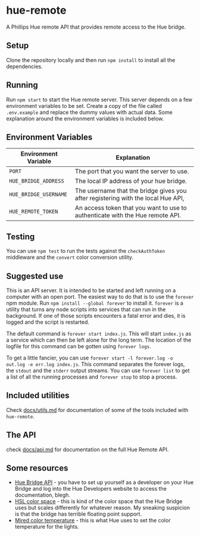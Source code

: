 # hue-remote
A Phillips Hue remote API that provides remote access to the Hue bridge.

## Setup

Clone the repository locally and then run `npm install` to install all the dependencies.

## Running

Run `npm start` to start the Hue remote server. This server depends on a few environment variables to be set. Create a copy of the file called `.env.example` and replace the dummy values with actual data. Some explanation around the environment variables is included below.

## Environment Variables

| Environment Variable  | Explanation                                                                      |
|-----------------------|----------------------------------------------------------------------------------|
| `PORT`                | The port that you want the server to use.                                        |
| `HUE_BRIDGE_ADDRESS`  | The local IP address of your hue bridge.                                         |
| `HUE_BRIDGE_USERNAME` | The username that the bridge gives you after registering with the local Hue API, |
| `HUE_REMOTE_TOKEN`    | An access token that you want to use to authenticate with the Hue remote API.    |

## Testing

You can use `npm test` to run the tests against the `checkAuthToken` middleware and the `convert` color conversion utility.

## Suggested use

This is an API server. It is intended to be started and left running on a computer with an open port. The easiest way to do that is to use the `forever` npm module. Run `npm install --global forever` to install it. `forever` is a utility that turns any node scripts into services that can run in the background. If one of those scripts encounters a fatal error and dies, it is logged and the script is restarted.

The default command is `forever start index.js`. This will start `index.js` as a service which can then be left alone for the long term. The location of the logfile for this command can be gotten using `forever logs`.

To get a little fancier, you  can use `forever start -l forever.log -o out.log -e err.log index.js`. This command separates the forever logs, the `stdout` and the `stderr` output streams. You can use `forever list` to get a list of all the running processes and `forever stop` to stop a process.

## Included utilities

Check [docs/utils.md](docs/utils.md) for documentation of some of the tools included with `hue-remote`.

## The API

check [docs/api.md](docs/api.md) for documentation on the full Hue Remote API. 

## Some resources

* [Hue Bridge API](https://www.developers.meethue.com/documentation/getting-started) - you have to set up yourself as a developer on your Hue Bridge and log into the Hue Developers website to access the documentation, blegh.
* [HSL color space](https://en.wikipedia.org/wiki/HSL_and_HSV) - this is kind of the color space that the Hue Bridge uses but scales differently for whatever reason. My sneaking suspicion is that the bridge has terrible floating point support.
* [Mired color temperature](https://en.wikipedia.org/wiki/Mired) - this is what Hue uses to set the color temperature for the lights.
